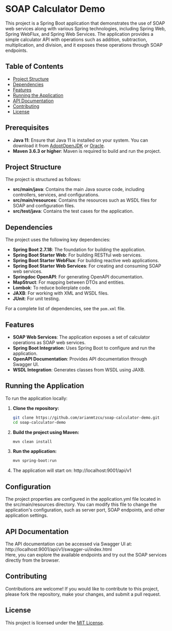 # SOAP Calculator Demo
This project is a Spring Boot application that demonstrates the use of SOAP web services along with various Spring technologies, including Spring Web, Spring WebFlux, and Spring Web Services. The application provides a simple calculator API with operations such as addition, subtraction, multiplication, and division, and it exposes these operations through SOAP endpoints.

## Table of Contents

- [Project Structure](#project-structure)
- [Dependencies](#dependencies)
- [Features](#features)
- [Running the Application](#running-the-application)
- [API Documentation](#api-documentation)
- [Contributing](#contributing)
- [License](#license)

## Prerequisites
- **Java 11**: Ensure that Java 11 is installed on your system. You can download it from [AdoptOpenJDK](https://adoptopenjdk.net/) or [Oracle](https://www.oracle.com/java/technologies/javase-jdk11-downloads.html).
- **Maven 3.6.3 or higher**: Maven is required to build and run the project.

## Project Structure
The project is structured as follows:

- **src/main/java**: Contains the main Java source code, including controllers, services, and configurations.
- **src/main/resources**: Contains the resources such as WSDL files for SOAP and configuration files.
- **src/test/java**: Contains the test cases for the application.

## Dependencies
The project uses the following key dependencies:

- **Spring Boot 2.7.18**: The foundation for building the application.
- **Spring Boot Starter Web**: For building RESTful web services.
- **Spring Boot Starter WebFlux**: For building reactive web applications.
- **Spring Boot Starter Web Services**: For creating and consuming SOAP web services.
- **Springdoc OpenAPI**: For generating OpenAPI documentation.
- **MapStruct**: For mapping between DTOs and entities.
- **Lombok**: To reduce boilerplate code.
- **JAXB**: For working with XML and WSDL files.
- **JUnit**: For unit testing.

For a complete list of dependencies, see the `pom.xml` file.

## Features
- **SOAP Web Services**: The application exposes a set of calculator operations as SOAP web services.
- **Spring Boot Integration**: Uses Spring Boot to configure and run the application.
- **OpenAPI Documentation**: Provides API documentation through Swagger UI.
- **WSDL Integration**: Generates classes from WSDL using JAXB.

## Running the Application
To run the application locally:

1. **Clone the repository:**
   ```bash
   git clone https://github.com/arianmtzcu/soap-calculator-demo.git
   cd soap-calculator-demo
   ```
   
2. **Build the project using Maven:**
   ```bash
   mvn clean install
   ```
   
3. **Run the application:**
   ```bash
   mvn spring-boot:run
   ```
   
4. The application will start on: http://localhost:9001/api/v1

## Configuration
The project properties are configured in the application.yml file located in the src/main/resources directory. You can modify this file to change the application's configuration, such as server port, SOAP endpoints, and other application settings.

## API Documentation
The API documentation can be accessed via Swagger UI at: http://localhost:9001/api/v1/swagger-ui/index.html <br/>
Here, you can explore the available endpoints and try out the SOAP services directly from the browser.

## Contributing
Contributions are welcome! If you would like to contribute to this project, please fork the repository, make your changes, and submit a pull request.

## License
This project is licensed under the [MIT License](https://opensource.org/license/MIT).